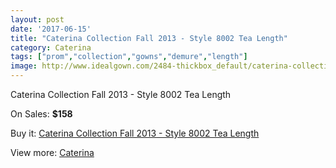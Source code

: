 ```yaml
---
layout: post
date: '2017-06-15'
title: "Caterina Collection Fall 2013 - Style 8002 Tea Length"
category: Caterina
tags: ["prom","collection","gowns","demure","length"]
image: http://www.idealgown.com/2484-thickbox_default/caterina-collection-fall-2013-style-8002-tea-length.jpg
---
```

Caterina Collection Fall 2013 - Style 8002 Tea Length

On Sales: **$158**
<a href="https://www.idealgown.com/en/caterina/1170-caterina-collection-fall-2013-style-8002-tea-length.html"><amp-img layout="responsive" width="600" height="600" src="//www.idealgown.com/2484-thickbox_default/caterina-collection-fall-2013-style-8002-tea-length.jpg" alt="Caterina Collection Fall 2013 - Style 8002 Tea Length 0" /></a>

Buy it: [Caterina Collection Fall 2013 - Style 8002 Tea Length](https://www.idealgown.com/en/caterina/1170-caterina-collection-fall-2013-style-8002-tea-length.html "Caterina Collection Fall 2013 - Style 8002 Tea Length")

View more: [Caterina](https://www.idealgown.com/en/15-caterina "Caterina")